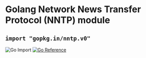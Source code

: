 # Golang Network News Transfer Protocol (NNTP) module

## `import "gopkg.in/nntp.v0"`

![Go Import](https://img.shields.io/badge/import-gopkg.in/nntp.v0-9cf?logo=go&style=for-the-badge)
[![Go Reference](https://img.shields.io/badge/reference-go.dev-007d9c?logo=go&style=for-the-badge)](https://pkg.go.dev/gopkg.in/nntp.v0)
